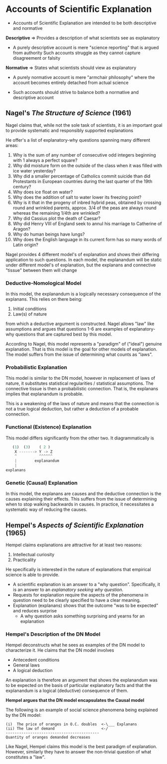 # Accounts of Scientific Explanation

- Accounts of Scientific Explanation are intended to be both descriptive and normative

**Descriptive** => Provides a description of what scientists see as explanatory
  - A purely descriptive account is mere "science reporting" that is argued from authority Such accounts struggle as they cannot capture disagreement or falsity

**Normative**   => States what scientists should view as explanatory
  - A purely normative account is mere "armchair philosophy" where the account becomes entirely detached from actual science

- Such accounts should strive to balance both a normative and descriptive account

## Nagel's *The Structure of Science* (1961)

Nagel claims that, while not the sole task of scientists, it is an important goal to provide systematic and responsibly supported explanations

He offer's a list of explanatory-why questions spanning many different areas:

1. Why is the sum of any number of consecutive odd integers beginning with 1 always a perfect square?
2. Why did moisture form on the outside of the class when it was filled with ice water yesterday?
3. Why did a smaller percentage of Catholics commit suicide than did Protestants in European countries during the last quarter of the 19th century?
4. Why does ice float on water?
5. Why does the addition of salt to water lower its freezing point?
6. Why is it that in the progeny of inbred hybrid peas, obtained by crossing round and wrinkled parents, approx. 3/4 of the peas are always round whereas the remaining 1/4th are wrinkled?
7. Why did Cassius plot the death of Caesar?
8. Why did Henry VIII of England seek to annul his marriage to Catherine of Aragon?
9. Why do human beings have lungs?
10. Why does the English language in its current form has so many words of Latin origin?

Nagel provides 4 different model's of explanation and shows their differing application to such questions. In each model, the explanandum will be static under different model's of explanation, but the explanans and connective "tissue" between them will change

### Deductive-Nomological Model

In this model, the explanandum is a logically necessary consequence of the explanans. This relies on there being:

1. Initial conditions
2. Law(s) of nature

from which a deductive argument is constructed. Nagel allows "law" like assumptions and argues that questions 1-6 are examples of explanatory-why questions that are captured best by this model.

According to Nagel, this model represents a "paradigm" of ("ideal") genuine explanation. That is this model is the goal for other models of explanation. The model suffers from the issue of determining what counts as "laws".

### Probabilistic Explanation

This model is similar to the DN model, however in replacement of laws of nature, it substitutes statistical regularities / statistical assumptions. The connective tissue is then a probabilistic connection. That is, the explanans implies that explanandum is probable.

This is a weakening of the laws of nature and means that the connection is not a true logical deduction, but rather a deduction of a probable connection.

### Functional (Existence) Explanation

This model differs significantly from the other two. It diagrammatically is

```py
   (1)  (3)    ( 2 )  
    X -------> Y -> Z
    ^          ^^^^^^
    |        explanandum
    |
explanans
```

### Genetic (Causal) Explanation

In this model, the explanans are causes and the deductive connection is the causes explaining their effects. This suffers from the issue of determining when to stop walking backwards in causes. In practice, it necessitates a systematic way of reducing the causes.

## Hempel's *Aspects of Scientific Explanation* (1965)

Hempel claims explanations are attractive for at least two reasons:

1. Intellectual curiosity
2. Practicality

He specifically is interested in the nature of explanations that empirical science is able to provide. 

- A scientific explanation is an answer to a "why question". Specifically, it is an answer to an *explanatory seeking why question*.
- Requests for explanation require the aspects of the phenomena in question need to be clearly specified to have a clear meaning.
- Explanation (explanans) shows that the outcome "was to be expected" and reduces surprise
    - A why question asks something surprising and yearns for an explanation

### Hempel's Description of the DN Model

Hempel deconstructs what he sees as examples of the DN model to characterize it. He claims that the DN model involves

- Antecedent conditions
- General laws
- A logical deduction

An explanation is therefore an argument that shows the explanandum was to be expected on the basis of particular explanatory facts and that the explanandum is a logical (deductive) consequence of them.

**Hempel argues that the DN model encapsulates the Causal model**

The following is an example of social science phenomena being explained by the DN model:
```
(i)  The price of oranges in O.C. doubles  <-\___ Explanans
(ii) The law of demand                     <-/
------------------------------------------
Quantity of oranges demanded decreases
```
Like Nagel, Hempel claims this model is the best paradigm of explanation. However, similarly they have to answer the non-trivial question of what constitutes a "law".
